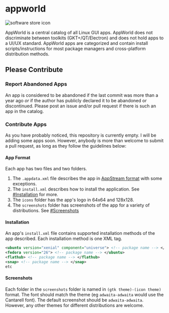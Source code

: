 # appworld
![software store icon](https://cdn.rawgit.com/PapirusDevelopmentTeam/papirus-icon-theme/master/Papirus/64x64/apps/software-store.svg)

AppWorld is a central catalog of all Linux GUI apps. AppWorld does not discriminate between toolkits (GKT+/QT/Electron) and does not hold apps to a UI/UX standard. AppWorld apps are categorized and contain install scripts/instructions for most package managers and cross-platform distribution methods.

## Please Contribute
### Report Abandoned Apps
An app is considered to be abandoned if the last commit was more than a year ago *or* if the author has publicly declared it to be abandoned or discontinued. Please post an issue and/or pull request if there is such an app in the catalog.
### Contribute Apps
As you have probably noticed, this repository is currently empty. I will be adding some apps soon. However, anybody is more than welcome to submit a pull request, as long as they follow the guidelines below:
#### App Format
Each app has two files and two folders.
1. The `.appdata.xml` file describes the app in [AppStream format](https://www.freedesktop.org/wiki/Distributions/AppStream/) with some exceptions.
2. The `install.xml` describes how to install the application. See [#Installation](#installation) for more.
3. The `icons` folder has the app's logo in 64x64 and 128x128.
4. The `screenshots` folder has screenshots of the app for a variety of distributions. See [#Screenshots](#screenshots)

#### Installation
An app's `install.xml` file contains supported installation methods of the app described. Each installation method is one XML tag.
```xml
<ubuntu version="xenial" component="universe"> <!-- package name --> </ubuntu>
<fedora version="26"> <!-- package name --> </ubuntu>
<flathub> <!-- package name --> </flathub>
<snap> <!-- package name --> </snap>
etc
```

#### Screenshots
Each folder in the `screenshots` folder is named in `(gtk theme)-(icon theme)` format. The font should match the theme (eg `adwaita-adwaita` would use the Cantarell font). The default screenshot should be `adwaita-adwaita`. However, any other themes for different distributions are welcome.
